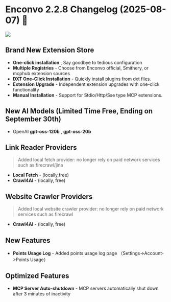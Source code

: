 # Enconvo 2.2.8 Changelog (2025-08-07) 🚀

![](https://docs.enconvo.com/assets/images/changelog_2.2.8-b92dc8379d92a7603ab155b53f95baaa.png)

## Brand New Extension Store

- **One-click installation** , Say goodbye to tedious configuration
- **Multiple Registries** - Choose from Enconvo official, Smithery, or mcphub extension sources
- **DXT One-Click Installation** - Quickly install plugins from dxt files.
- **Extension Upgrade** - Independent extension upgrades with one-click functionality
- **Manual Installation** - Support for Stdio/Http/Sse type MCP extensions.

## New AI Models (Limited Time Free, Ending on September 30th)

- OpenAI **gpt-oss-120b** , **gpt-oss-20b**

## Link Reader Providers

> Added local fetch provider: no longer rely on paid network services such as firecrawl/jina

- **Local Fetch** - (locally,free)
- **Crawl4AI** - (locally, free)

## Website Crawler Providers

> Added local website crawler provider: no longer rely on paid network services such as firecrawl

- **Crawl4AI** - (locally, free)

## New Features

- **Points Usage Log** - Added points usage log page （Settings->Account->Points Usage）

## Optimized Features

- **MCP Server Auto-shutdown** - MCP servers automatically shut down after 3 minutes of inactivity
